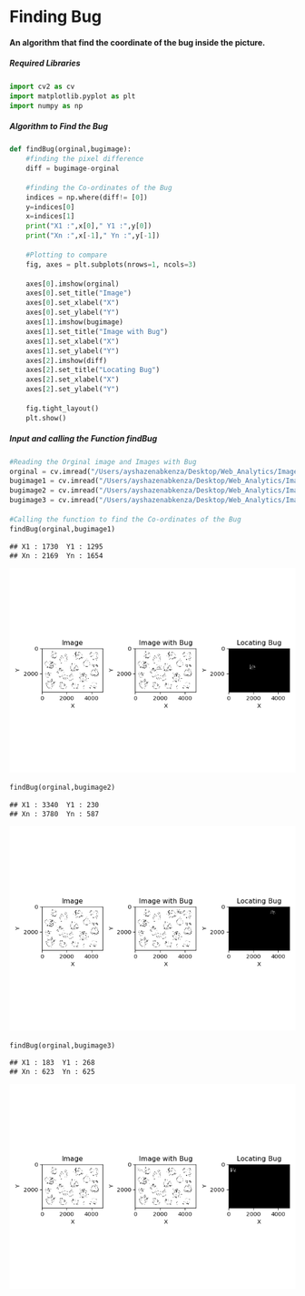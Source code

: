Finding Bug
================

#### An algorithm that find the coordinate of the bug inside the picture.

##### Required Libraries

``` python
import cv2 as cv
import matplotlib.pyplot as plt
import numpy as np
```

##### Algorithm to Find the Bug

``` python
def findBug(orginal,bugimage):
    #finding the pixel difference
    diff = bugimage-orginal
    
    #finding the Co-ordinates of the Bug
    indices = np.where(diff!= [0])
    y=indices[0]
    x=indices[1]
    print("X1 :",x[0]," Y1 :",y[0])
    print("Xn :",x[-1]," Yn :",y[-1])

    #Plotting to compare 
    fig, axes = plt.subplots(nrows=1, ncols=3)

    axes[0].imshow(orginal)
    axes[0].set_title("Image")
    axes[0].set_xlabel("X")
    axes[0].set_ylabel("Y")
    axes[1].imshow(bugimage)
    axes[1].set_title("Image with Bug")
    axes[1].set_xlabel("X")
    axes[1].set_ylabel("Y")
    axes[2].imshow(diff)
    axes[2].set_title("Locating Bug")
    axes[2].set_xlabel("X")
    axes[2].set_ylabel("Y")

    fig.tight_layout()
    plt.show()
```

##### Input and calling the Function findBug

``` python
#Reading the Orginal image and Images with Bug
orginal = cv.imread("/Users/ayshazenabkenza/Desktop/Web_Analytics/Image_Processing/Chickensclean.png")
bugimage1 = cv.imread("/Users/ayshazenabkenza/Desktop/Web_Analytics/Image_Processing/Chickenswithbugexample.png")
bugimage2 = cv.imread("/Users/ayshazenabkenza/Desktop/Web_Analytics/Image_Processing/bug2.png")
bugimage3 = cv.imread("/Users/ayshazenabkenza/Desktop/Web_Analytics/Image_Processing/bug3.png")

#Calling the function to find the Co-ordinates of the Bug
findBug(orginal,bugimage1)
```

    ## X1 : 1730  Y1 : 1295
    ## Xn : 2169  Yn : 1654

<img src="Finding_Bug_files/figure-gfm/unnamed-chunk-3-1.png" width="672" />

``` python
findBug(orginal,bugimage2)
```

    ## X1 : 3340  Y1 : 230
    ## Xn : 3780  Yn : 587

<img src="Finding_Bug_files/figure-gfm/unnamed-chunk-4-1.png" width="672" />

``` python
findBug(orginal,bugimage3)
```

    ## X1 : 183  Y1 : 268
    ## Xn : 623  Yn : 625

<img src="Finding_Bug_files/figure-gfm/unnamed-chunk-5-1.png" width="672" />
